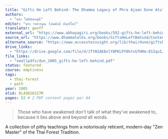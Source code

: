 ```yaml
---
title: "Gifts He Left Behind: The Dhamma Legacy of Phra Ajaan Dune Atulo"
authors:
  - "พระ โพธินันทมุนี"
editor: "พระ ราชวรคุณ (สมศักดิ์ ปณฺฑิโต)"
translator: geoff
external_url: "https://www.abhayagiri.org/books/592-gifts-he-left-behind-the-dhamma-legacy-of-phra-ajaan-dune-atulo"
source_url: "https://www.dhammatalks.org/books/GiftsHeLeftBehind/Contents.html"
alternate_source: "https://www.accesstoinsight.org/lib/thai/dune/giftsheleft.html"
drive_links:
  - "https://drive.google.com/file/d/1TtN1AE8xlY8PKLPY0ktvGfHRm-ESIquI/view?usp=drivesdk"
file_links:
  - "smallpdfs/dun_2005_gifts-he-left-behind.pdf"
status: featured
course: emptiness
tags:
  - thai-forest
  - path
year: 2005
olid: OL49826327M
pages: 52 # 2 PDF content pages per A4
---
```


> Those who have awakened don't talk of what they've awakened to, because it lies above and beyond all words.

A collection of pithy teachings from a notoriously reticent, modern-day "Zen Master" of the Thai Forest Tradition.
